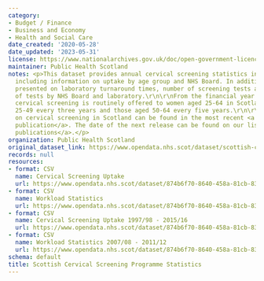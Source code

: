 ```yaml
---
category:
- Budget / Finance
- Business and Economy
- Health and Social Care
date_created: '2020-05-28'
date_updated: '2023-05-31'
license: https://www.nationalarchives.gov.uk/doc/open-government-licence/version/3/
maintainer: Public Health Scotland
notes: <p>This dataset provides annual cervical screening statistics in Scotland,
  including information on uptake by age group and NHS Board. In addition, data are
  presented on laboratory turnaround times, number of screening tests and results
  of tests by NHS Board and laboratory.\r\n\r\nFrom the financial year 2016/2017,
  cervical screening is routinely offered to women aged 25-64 in Scotland; those aged
  25-49 every three years and those aged 50-64 every five years.\r\n\r\nFurther information
  on cervical screening in Scotland can be found in the most recent <a href="https://publichealthscotland.scot/publications/scottish-cervical-screening-programme-statistics/">annual
  publication</a>. The date of the next release can be found on our list of <a href="https://publichealthscotland.scot/publications/forthcoming-publications/">forthcoming
  publications</a>.</p>
organization: Public Health Scotland
original_dataset_link: https://www.opendata.nhs.scot/dataset/scottish-cervical-screening-programme-statistics
records: null
resources:
- format: CSV
  name: Cervical Screening Uptake
  url: https://www.opendata.nhs.scot/dataset/874b6f70-8640-458a-81cb-83afde9ffd71/resource/7191190e-2ebd-47e4-bbca-a1eb3182408a/download/open-data-cervical-screening-uptake-201617-202122.csv
- format: CSV
  name: Workload Statistics
  url: https://www.opendata.nhs.scot/dataset/874b6f70-8640-458a-81cb-83afde9ffd71/resource/f79671d8-e271-4e63-9d63-4fed6c63cb50/download/open-data-workload-statistics-201213-202122.csv
- format: CSV
  name: Cervical Screening Uptake 1997/98 - 2015/16
  url: https://www.opendata.nhs.scot/dataset/874b6f70-8640-458a-81cb-83afde9ffd71/resource/86493971-19a8-4c47-876e-cbbe7c978210/download/open-data-cervical-screening-uptake-199798-201516.csv
- format: CSV
  name: Workload Statistics 2007/08 - 2011/12
  url: https://www.opendata.nhs.scot/dataset/874b6f70-8640-458a-81cb-83afde9ffd71/resource/bfa18049-4397-4169-b84f-0466cd6401f7/download/open-data-workload-statistics-200708-201112.csv
schema: default
title: Scottish Cervical Screening Programme Statistics
---
```

